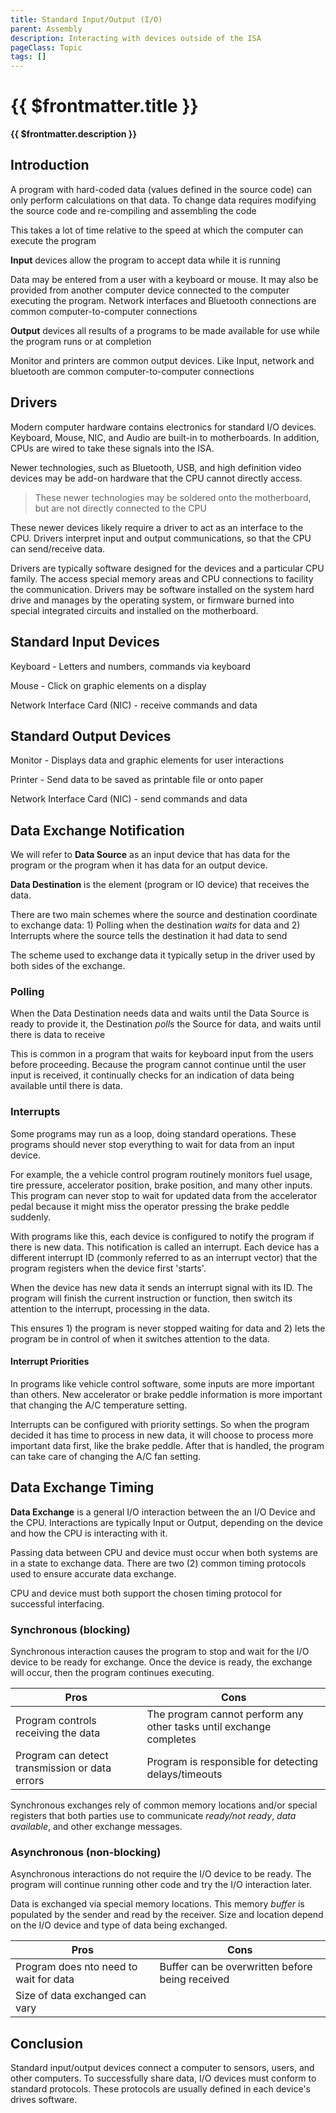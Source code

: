 ```yaml
---
title: Standard Input/Output (I/O)
parent: Assembly
description: Interacting with devices outside of the ISA
pageClass: Topic
tags: []
---
```


# {{ $frontmatter.title }}
**{{ $frontmatter.description }}**

<KeyConcepts :ConceptArray= "[
{
  Concept:'Software in much more useful if it can interacts with users and other systems',
  Details:'Accepting input and providing outputs to/from a user or other system allows software to solve more complicated problems.'
},
{
  Concept:'Input from users make software more dynamic',
  Details:'Programs do not require hard-coded data to solve problems if a user or other system can supply live data. Computer-controlled rocket guidance systems require real-time data from a variety of sensors to make quick decisions during launch'
},
{
  Concept:'Output to users or other systems make software more useful',
  Details:'Displaying or sending data as it changes allow users and other systems to react more quickly, and more often'
},
]" />

## Introduction

A program with hard-coded data (values defined in the source code) can only perform calculations on that data. To change data requires modifying the source code and re-compiling and assembling the code

This takes a lot of time relative to the speed at which the computer can execute the program

**Input** devices allow the program to accept data while it is running

Data may be entered from a user with a keyboard or mouse. It may also be provided from another computer device connected to the computer executing the program. Network interfaces and Bluetooth connections are common computer-to-computer connections

**Output** devices all results of a programs to be made available for use while the program runs or at completion

Monitor and printers are common output devices. Like Input, network and bluetooth are common computer-to-computer connections

## Drivers

Modern computer hardware contains electronics for standard I/O devices. Keyboard, Mouse, NIC, and Audio are built-in to motherboards. In addition, CPUs are wired to take these signals into the ISA.

Newer technologies, such as Bluetooth, USB, and high definition video devices may be add-on hardware that the CPU cannot directly access.

> These newer technologies may be soldered onto the motherboard, but are not directly connected to the CPU

These newer devices likely require a driver to act as an interface to the CPU. Drivers interpret input and output communications, so that the CPU can send/receive data.

<QuestionTF question="Drivers are needed for any new I/O device that the CPU does not know how to 'talk' to already." answer='true' rightAnswerFeedback="Yes, this is a pretty good systems allowing computers to use new devices without needing a new CPU" wrongAnswerFeedback="Incorrect. Driver are effectively 'translators' between teh device and the CPU. Using a translator for a new device, the CPU will be able to 'understand' it"/>

Drivers are typically software designed for the devices and a particular CPU family. The access special memory areas and CPU connections to facility the communication. Drivers may be software installed on the system hard drive and manages by the operating system, or firmware burned into special integrated circuits and installed on the motherboard.

## Standard Input Devices
Keyboard - Letters and numbers, commands via keyboard

Mouse - Click on graphic elements on a display

Network Interface Card (NIC) - receive commands and data

## Standard Output Devices
Monitor - Displays data and graphic elements for user interactions

Printer - Send data to be saved as printable file or onto paper

Network Interface Card (NIC) - send commands and data

<QuestionTF question="Devices can be only an Input or an Output devices, but not both" answer='false' rightAnswerFeedback="Devices like WiFi adapters send and receive data" wrongAnswerFeedback="Some devices, like network cards are both"/> 

## Data Exchange Notification

We will refer to **Data Source** as an input device that has data for the program or the program when it has data for an output device.

**Data Destination** is the element (program or IO device) that receives the data.

There are two main schemes where the source and destination coordinate to exchange data: 1) Polling when the destination *waits* for data and 2) Interrupts where the source tells the destination it had data to send

The scheme used to exchange data it typically setup in the driver used by both sides of the exchange.

<QuestionMC question="An example of a Data Exchange Notification in a classroom setting is:" answer='D' AChoice="Two students passing a notes with jokes about the instructor's clothing" BChoice="Instructor starting the lecture" CChoice="Student starts talking during lecture" DChoice="Student raised hand to speak in class" rightAnswerFeedback="The student is letting the instructor know that wish to speak. This notify the instructor who now must decide how to respond." wrongAnswerFeedback="The other answers are related to Data Exchange, but they do not include a notification"/>

### Polling

When the Data Destination needs data and waits until the Data Source is ready to provide it, the Destination *polls* the Source for data, and waits until there is data to receive

This is common in a program that waits for keyboard input from the users before proceeding. Because the program cannot continue until the user input is received, it continually checks for an indication of data being available until there is data.

<QuestionTF question="An example of Polling in a classroom is when the instructor asks 'are there any questions'?" answer='true' rightAnswerFeedback="The instructor has stopped the lecture and is waiting for a reply. If none is received, the lecture will continue" wrongAnswerFeedback="Because the instructor stops to ask, it is polling"/> 

### Interrupts

Some programs may run as a loop, doing standard operations. These programs should never stop everything to wait for data from an input device.

For example, the a vehicle control program routinely monitors fuel usage, tire pressure, accelerator position, brake position, and many other inputs. This program can never stop to wait for updated data from the accelerator pedal because it might miss the operator pressing the brake peddle suddenly.

With programs like this, each device is configured to notify the program if there is new data. This notification is called an interrupt. Each device has a different interrupt ID (commonly referred to as an interrupt vector) that the program registers when the device first 'starts'.

When the device has new data it sends an interrupt signal with its ID. The program will finish the current instruction or function, then switch its attention to the interrupt, processing in the data.

This ensures 1) the program is never stopped waiting for data and 2) lets the program be in control of when it switches attention to the data.

<QuestionTF question="An example of Interrupts in a classroom is when a student raises their hand and the instructor gives then the 'let me finish my thought' hand gesture" answer='true' rightAnswerFeedback="The instructor knows there is something else that needs their attention. They will finish what they are doing and attend to the student soon" wrongAnswerFeedback="The student did 'interrupt' the lecture for a question. The instructor noted the request, but finished their thought before addressing the student's request"/> 

#### Interrupt Priorities 

In programs like vehicle control software, some inputs are more important than others. New accelerator or brake peddle information is more important that changing the A/C temperature setting.

Interrupts can be configured with priority settings. So when the program decided it has time to process in new data, it will choose to process more important data first, like the brake peddle. After that is handled, the program can take care of changing the A/C fan setting.

<QuestionTF question="When an instructor has two (2) students 'interrupting' the lecture, they should prioritize the interrupts by 'first hand up'" answer='true' rightAnswerFeedback="Given all things equal, this is the common courtesy way instructors handle this situation" wrongAnswerFeedback="If there is no obvious indication that one student 'should' go before the other, 'first hand up' is pretty standard stuff"/> 

<QuestionTF question="If, in the previous question, one of the students has a very frightened expression and is waving their hand franticly, the instructor should prioritize that student's 'interrupt' first" answer='true' rightAnswerFeedback="Yep. The issue the student wishes to share may be important to everyone in class" wrongAnswerFeedback="Oh, my. Wow"/> 

## Data Exchange Timing

**Data Exchange** is a general I/O interaction between the an I/O Device and the CPU. Interactions are typically Input or Output, depending on the device and how the CPU is interacting with it.

Passing data between CPU and device must occur when both systems are in a state to exchange data. There are two (2) common timing protocols used to ensure accurate data exchange.

CPU and device must both support the chosen timing protocol for successful interfacing.

### Synchronous (blocking)

Synchronous interaction causes the program to stop and wait for the I/O device to be ready for exchange. Once the device is ready, the exchange will occur, then the program continues executing.

|Pros|Cons|
|-|-|
| Program controls receiving the data | The program cannot perform any other tasks until exchange completes |
| Program can detect transmission or data errors | Program is responsible for detecting delays/timeouts|

Synchronous exchanges rely of common memory locations and/or special registers that both parties use to communicate *ready/not ready*, *data available*, and other exchange messages.

### Asynchronous (non-blocking)
Asynchronous interactions do not require the I/O device to be ready. The program will continue running other code and try the I/O interaction later.

Data is exchanged via special memory locations. This memory *buffer* is populated by the sender and read by the receiver. Size and location depend on the I/O device and type of data being exchanged.

|Pros|Cons|
|-|-|
| Program does nto need to wait for data | Buffer can be overwritten before being received |
| Size of data exchanged can vary |  |

## Conclusion

Standard input/output devices connect a computer to sensors, users, and other computers. To successfully share data, I/O devices must conform to standard protocols. These protocols are usually defined in each device's drives software.